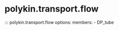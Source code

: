 # polykin.transport.flow

::: polykin.transport.flow
    options:
        members:
            - DP_tube
